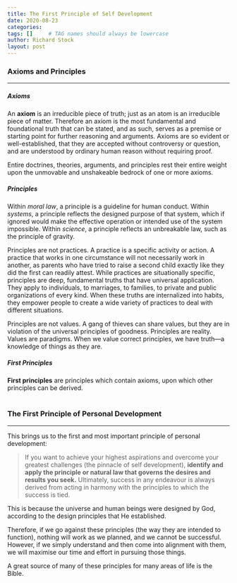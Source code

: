 ```yaml
---
title: The First Principle of Self Development
date: 2020-08-23
categories: 
tags: []     # TAG names should always be lowercase
author: Richard Stock
layout: post
---
```


### Axioms and Principles
---

##### Axioms

An **axiom** is an irreducible piece of truth; just as an atom is an irreducible piece of matter.  Therefore an axiom is the most fundamental and foundational truth that can be stated, and as such, serves as a premise or starting point for further reasoning and arguments.  Axioms are so evident or well-established, that they are accepted without controversy or question, and are understood by ordinary human reason without requiring proof.

Entire doctrines, theories, arguments, and principles rest their entire weight upon the unmovable and unshakeable bedrock of one or more axioms.

##### Principles

Within *moral law*, a principle is a guideline for human conduct.  Within *systems*, a principle reflects the designed purpose of that system, which if ignored would make the effective operation or intended use of the system impossible.  Within *science*, a principle reflects an unbreakable law, such as the principle of gravity.  

Principles are not practices. A practice is a specific activity or action. A practice that works in one circumstance will not necessarily work in another, as parents who have tried to raise a second child exactly like they did the first can readily attest. While practices are situationally specific, principles are deep, fundamental truths that have universal application. They apply to individuals, to marriages, to families, to private and public organizations of every kind. When these truths are internalized into habits, they empower people to create a wide variety of practices to deal with different situations.

Principles are not values. A gang of thieves can share values, but they are in violation of the universal principles of goodness.  Principles are reality. Values are paradigms. When we value correct principles, we have truth—a knowledge of things as they are.

##### First Principles

**First principles** are principles which contain axioms, upon which other principles can be derived.
<br/><br/>

### The First Principle of Personal Development
---

This brings us to the first and most important principle of personal development:

> If you want to achieve your highest aspirations and overcome your greatest challenges (the pinnacle of self development), **identify and apply the principle or natural law that governs the desires and results you seek.** Ultimately, success in any endeavour is always derived from acting in harmony with the principles to which the success is tied.  

This is because the universe and human beings were designed by God, according to the design principles that He established.  

Therefore, if we go against these principles (the way they are intended to function), nothing will work as we planned, and we cannot be successful.  However, if we simply understand and then come into alignment with them, we will maximise our time and effort in pursuing those things.  

A great source of many of these principles for many areas of life is the Bible. 

